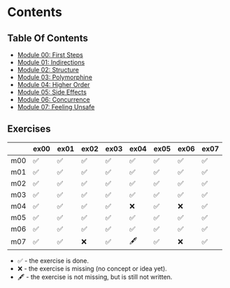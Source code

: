 # Contents

## Table Of Contents

* [Module 00: First Steps](module-00.md)
* [Module 01: Indirections](module-01.md)
* [Module 02: Structure](module-02.md)
* [Module 03: Polymorphine](module-03.md)
* [Module 04: Higher Order](module-04.md)
* [Module 05: Side Effects](module-05.md)
* [Module 06: Concurrence](module-06.md)
* [Module 07: Feeling Unsafe](module-07.md)

## Exercises

|     | ex00 | ex01 | ex02 | ex03 | ex04 | ex05 | ex06 | ex07 |
|-----|------|------|------|------|------|------|------|------|
| m00 | ✅ | ✅ | ✅ | ✅ | ✅ | ✅ | ✅ | ✅ |
| m01 | ✅ | ✅ | ✅ | ✅ | ✅ | ✅ | ✅ | ✅ |
| m02 | ✅ | ✅ | ✅ | ✅ | ✅ | ✅ | ✅ | ✅ |
| m03 | ✅ | ✅ | ✅ | ✅ | ✅ | ✅ | ✅ | ✅ |
| m04 | ✅ | ✅ | ✅ | ✅ | ❌ | ✅ | ❌ | ✅ |
| m05 | ✅ | ✅ | ✅ | ✅ | ✅ | ✅ | ✅ | ✅ |
| m06 | ✅ | ✅ | ✅ | ✅ | ✅ | ✅ | ✅ | ✅ |
| m07 | ✅ | ✅ | ❌ | ✅ | 🖋️ | ✅ | ❌ | ✅ |

 * ✅ - the exercise is done.
 * ❌ - the exercise is missing (no concept or idea yet).
 * 🖋️ - the exercise is not missing, but is still not written.
